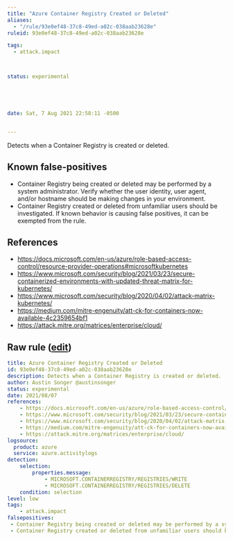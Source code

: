 ```yaml
---
title: "Azure Container Registry Created or Deleted"
aliases:
  - "/rule/93e0ef48-37c8-49ed-a02c-038aab23628e"
ruleid: 93e0ef48-37c8-49ed-a02c-038aab23628e

tags:
  - attack.impact



status: experimental





date: Sat, 7 Aug 2021 22:58:11 -0500


---
```


Detects when a Container Registry is created or deleted.

<!--more-->


## Known false-positives

* Container Registry being created or deleted may be performed by a system administrator. Verify whether the user identity, user agent, and/or hostname should be making changes in your environment.
* Container Registry created or deleted from unfamiliar users should be investigated. If known behavior is causing false positives, it can be exempted from the rule.



## References

* https://docs.microsoft.com/en-us/azure/role-based-access-control/resource-provider-operations#microsoftkubernetes
* https://www.microsoft.com/security/blog/2021/03/23/secure-containerized-environments-with-updated-threat-matrix-for-kubernetes/
* https://www.microsoft.com/security/blog/2020/04/02/attack-matrix-kubernetes/
* https://medium.com/mitre-engenuity/att-ck-for-containers-now-available-4c2359654bf1
* https://attack.mitre.org/matrices/enterprise/cloud/


## Raw rule ([edit](https://github.com/SigmaHQ/sigma/edit/master/rules/cloud/azure/azure_container_registry_created_or_deleted.yml))
```yaml
title: Azure Container Registry Created or Deleted
id: 93e0ef48-37c8-49ed-a02c-038aab23628e
description: Detects when a Container Registry is created or deleted.
author: Austin Songer @austinsonger
status: experimental
date: 2021/08/07
references:
    - https://docs.microsoft.com/en-us/azure/role-based-access-control/resource-provider-operations#microsoftkubernetes
    - https://www.microsoft.com/security/blog/2021/03/23/secure-containerized-environments-with-updated-threat-matrix-for-kubernetes/
    - https://www.microsoft.com/security/blog/2020/04/02/attack-matrix-kubernetes/
    - https://medium.com/mitre-engenuity/att-ck-for-containers-now-available-4c2359654bf1
    - https://attack.mitre.org/matrices/enterprise/cloud/
logsource:
  product: azure
  service: azure.activitylogs
detection:
    selection:
        properties.message: 
            - MICROSOFT.CONTAINERREGISTRY/REGISTRIES/WRITE
            - MICROSOFT.CONTAINERREGISTRY/REGISTRIES/DELETE
    condition: selection
level: low
tags:
    - attack.impact
falsepositives:
 - Container Registry being created or deleted may be performed by a system administrator. Verify whether the user identity, user agent, and/or hostname should be making changes in your environment.
 - Container Registry created or deleted from unfamiliar users should be investigated. If known behavior is causing false positives, it can be exempted from the rule.

```
